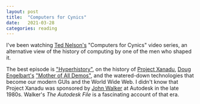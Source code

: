 ```yaml
---
layout: post
title:  "Computers for Cynics"
date:   2021-03-28
categories: reading
---
```


I've been watching [Ted Nelson's](https://en.wikipedia.org/wiki/Ted_Nelson) "Computers for Cynics" video series, an alternative view of the history of computing by one of the men who shaped it.

The best episode is ["Hyperhistory"](https://www.youtube.com/watch?v=_9PmIkAYhI0), on the history of [Project Xanadu](https://en.wikipedia.org/wiki/Project_Xanadu), [Doug Engelbart's](https://en.wikipedia.org/wiki/Douglas_Engelbart) ["Mother of All Demos"](https://en.wikipedia.org/wiki/The_Mother_of_All_Demos), and the watered-down technologies that become our modern GUIs and the World Wide Web. I didn't know that Project Xanadu was sponsored by [John Walker](https://en.wikipedia.org/wiki/John_Walker_(programmer)) at Autodesk in the late 1980s. Walker's _The Autodesk File_ is a fascinating account of that era.
